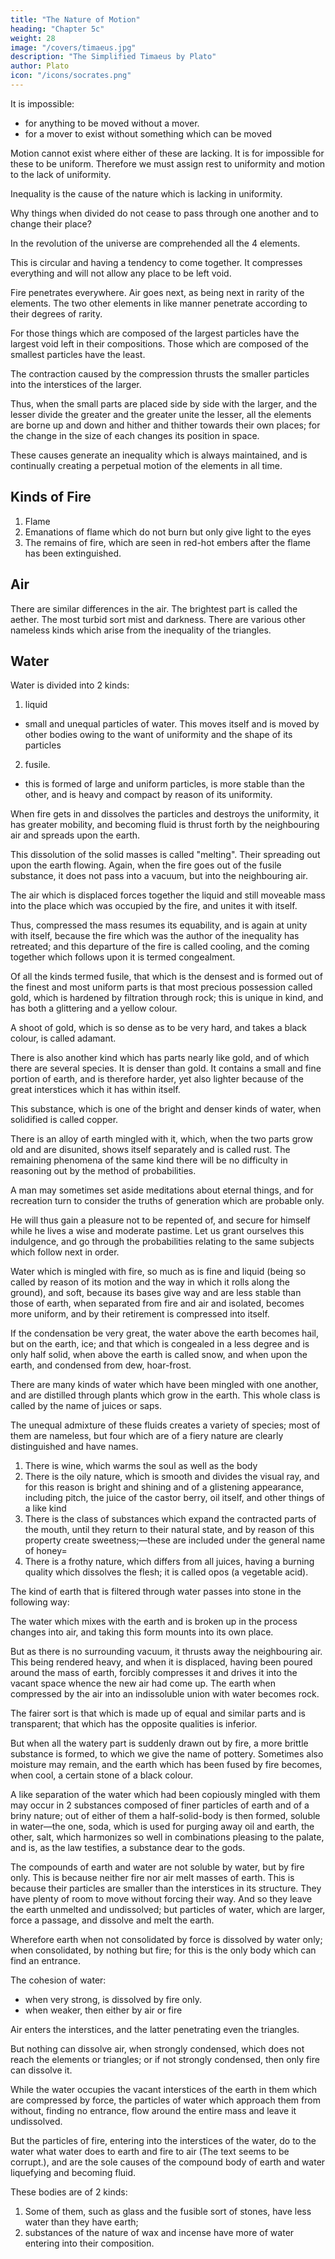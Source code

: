 ```yaml
---
title: "The Nature of Motion"
heading: "Chapter 5c"
weight: 28
image: "/covers/timaeus.jpg"
description: "The Simplified Timaeus by Plato"
author: Plato
icon: "/icons/socrates.png"
---
```



It is impossible:
- for anything to be moved without a mover. 
- for a mover to exist without something which can be moved

Motion cannot exist where either of these are lacking. It is for impossible for these to be uniform. Therefore we must assign rest to uniformity and motion to the lack of uniformity. 

Inequality is the cause of the nature which is lacking in uniformity. <!-- ; and of this we have already described the origin.  -->

Why things when divided <!-- after their kinds --> do not cease to pass through one another and to change their place? 

In the revolution of the universe are comprehended all the 4 elements. 

This is circular and having a tendency to come together. It compresses everything and will not allow any place to be left void. 

Fire penetrates everywhere. Air goes next, as being next in rarity of the elements. The two other elements in like manner penetrate according to their degrees of rarity.

For those things which are composed of the largest particles have the largest void left in their compositions. Those which are composed of the smallest particles have the least. 

The contraction caused by the compression thrusts the smaller particles into the interstices of the larger. 

Thus, when the small parts are placed side by side with the larger, and the lesser divide the greater and the greater unite the lesser, all the elements are borne up and down and hither and thither towards their own places; for the change in the size of each changes its position in space. 

These causes generate an inequality which is always maintained, and is continually creating a perpetual motion of the elements in all time.


## Kinds of Fire

1. Flame
2. Emanations of flame which do not burn but only give light to the eyes
3. The remains of fire, which are seen in red-hot embers after the flame has been extinguished. 


## Air 

There are similar differences in the air. The brightest part is called the aether. The most turbid sort mist and darkness. There are various other nameless kinds which arise from the inequality of the triangles. 


## Water 

Water is divided into 2 kinds:

1. liquid
- small and unequal particles of water. This moves itself and is moved by other bodies owing to the want of uniformity and the shape of its particles
2. fusile. 
- this is formed of large and uniform particles, is more stable than the other, and is heavy and compact by reason of its uniformity. 

When fire gets in and dissolves the particles and destroys the uniformity, it has greater mobility, and becoming fluid is thrust forth by the neighbouring air and spreads upon the earth. 

This dissolution of the solid masses is called "melting". Their spreading out upon the earth flowing. Again, when the fire goes out of the fusile substance, it does not pass into a vacuum, but into the neighbouring air. 

The air which is displaced forces together the liquid and still moveable mass into the place which was occupied by the fire, and unites it with itself. 

Thus, compressed the mass resumes its equability, and is again at unity with itself, because the fire which was the author of the inequality has retreated; and this departure of the fire is called cooling, and the coming together which follows upon it is termed congealment. 

Of all the kinds termed fusile, that which is the densest and is formed out of the finest and most uniform parts is that most precious possession called gold, which is hardened by filtration through rock; this is unique in kind, and has both a glittering and a yellow colour. 

A shoot of gold, which is so dense as to be very hard, and takes a black colour, is called adamant. 

There is also another kind which has parts nearly like gold, and of which there are several species. It is denser than gold. It contains a small and fine portion of earth, and is therefore harder, yet also lighter because of the great interstices which it has within itself. 

This substance, which is one of the bright and denser kinds of water, when solidified is called copper. 

There is an alloy of earth mingled with it, which, when the two parts grow old and are disunited, shows itself separately and is called rust. The remaining phenomena of the same kind there will be no difficulty in reasoning out by the method of probabilities. 

A man may sometimes set aside meditations about eternal things, and for recreation turn to consider the truths of generation which are probable only. 

He will thus gain a pleasure not to be repented of, and secure for himself while he lives a wise and moderate pastime. Let us grant ourselves this indulgence, and go through the probabilities relating to the same subjects which follow next in order.

Water which is mingled with fire, so much as is fine and liquid (being so called by reason of its motion and the way in which it rolls along the ground), and soft, because its bases give way and are less stable than those of earth, when separated from fire and air and isolated, becomes more uniform, and by their retirement is compressed into itself.

If the condensation be very great, the water above the earth becomes hail, but on the earth, ice; and that which is congealed in a less degree and is only half solid, when above the earth is called snow, and when upon the earth, and condensed from dew, hoar-frost. 

There are many kinds of water which have been mingled with one another, and are distilled through plants which grow in the earth. This whole class is called by the name of juices or saps. 

The unequal admixture of these fluids creates a variety of species; most of them are nameless, but four which are of a fiery nature are clearly distinguished and have names. 

1. There is wine, which warms the soul as well as the body
2. There is the oily nature, which is smooth and divides the visual ray, and for this reason is bright and shining and of a glistening appearance, including pitch, the juice of the castor berry, oil itself, and other things of a like kind
3. There is the class of substances which expand the contracted parts of the mouth, until they return to their natural state, and by reason of this property create sweetness;—these are included under the general name of honey= 
4. There is a frothy nature, which differs from all juices, having a burning quality which dissolves the flesh; it is called opos (a vegetable acid).


The kind of earth that is filtered through water passes into stone in the following way:

The water which mixes with the earth and is broken up in the process changes into air, and taking this form mounts into its own place. 

But as there is no surrounding vacuum, it thrusts away the neighbouring air. This being rendered heavy, and when it is displaced, having been poured around the mass of earth, forcibly compresses it and drives it into the vacant space whence the new air had come up. The earth when compressed by the air into an indissoluble union with water becomes rock. 

The fairer sort is that which is made up of equal and similar parts and is transparent; that which has the opposite qualities is inferior. 

But when all the watery part is suddenly drawn out by fire, a more brittle substance is formed, to which we give the name of pottery. Sometimes also moisture may remain, and the earth which has been fused by fire becomes, when cool, a certain stone of a black colour. 

A like separation of the water which had been copiously mingled with them may occur in 2 substances composed of finer particles of earth and of a briny nature; out of either of them a half-solid-body is then formed, soluble in water—the one, soda, which is used for purging away oil and earth, the other, salt, which harmonizes so well in combinations pleasing to the palate, and is, as the law testifies, a substance dear to the gods. 

The compounds of earth and water are not soluble by water, but by fire only. This is because neither fire nor air melt masses of earth. This is because their particles are smaller than the interstices in its structure. They have plenty of room to move without forcing their way. And so they leave the earth unmelted and undissolved; but particles of water, which are larger, force a passage, and dissolve and melt the earth. 

Wherefore earth when not consolidated by force is dissolved by water only; when consolidated, by nothing but fire; for this is the only body which can find an entrance. 

The cohesion of water:
- when very strong, is dissolved by fire only. 
- when weaker, then either by air or fire

Air enters the interstices, and the latter penetrating even the triangles. 

But nothing can dissolve air, when strongly condensed, which does not reach the elements or triangles; or if not strongly condensed, then only fire can dissolve it. 

<!-- As to bodies composed of earth and water,  -->

While the water occupies the vacant interstices of the earth in them which are compressed by force, the particles of water which approach them from without, finding no entrance, flow around the entire mass and leave it undissolved. 

But the particles of fire, entering into the interstices of the water, do to the water what water does to earth and fire to air (The text seems to be corrupt.), and are the sole causes of the compound body of earth and water liquefying and becoming fluid. 

These bodies are of 2 kinds:

1. Some of them, such as glass and the fusible sort of stones, have less water than they have earth;
2. substances of the nature of wax and incense have more of water entering into their composition.
